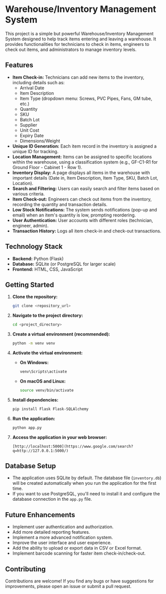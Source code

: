 # Warehouse/Inventory Management System

This project is a simple but powerful Warehouse/Inventory Management System designed to help track items entering and leaving a warehouse. It provides functionalities for technicians to check in items, engineers to check out items, and administrators to manage inventory levels.

## Features

* **Item Check-in:** Technicians can add new items to the inventory, including details such as:
    * Arrival Date
    * Item Description
    * Item Type (dropdown menu: Screws, PVC Pipes, Fans, GM tube, etc.)
    * Quantity
    * SKU
    * Batch Lot
    * Supplier
    * Unit Cost
    * Expiry Date
    * Dimensions/Weight
* **Unique ID Generation:** Each item record in the inventory is assigned a unique ID for tracking.
* **Location Management:** Items can be assigned to specific locations within the warehouse, using a classification system (e.g., GF-C1-R1 for Ground Floor - Cabinet 1 - Row 1).
* **Inventory Display:** A page displays all items in the warehouse with important details (Date in, Item Description, Item Type, SKU, Batch Lot, Location).
* **Search and Filtering:** Users can easily search and filter items based on various criteria.
* **Item Check-out:** Engineers can check out items from the inventory, recording the quantity and transaction details.
* **Low Stock Notifications:** The system sends notifications (pop-up and email) when an item's quantity is low, prompting reordering.
* **User Authentication:** User accounts with different roles (technician, engineer, admin).
* **Transaction History:** Logs all item check-in and check-out transactions.

## Technology Stack

* **Backend:** Python (Flask)
* **Database:** SQLite (or PostgreSQL for larger scale)
* **Frontend:** HTML, CSS, JavaScript

## Getting Started

1.  **Clone the repository:**

    ```bash
    git clone <repository_url>
    ```

2.  **Navigate to the project directory:**

    ```bash
    cd <project_directory>
    ```

3.  **Create a virtual environment (recommended):**

    ```bash
    python -m venv venv
    ```

4.  **Activate the virtual environment:**

    * **On Windows:**

        ```bash
        venv\Scripts\activate
        ```

    * **On macOS and Linux:**

        ```bash
        source venv/bin/activate
        ```

5.  **Install dependencies:**

    ```bash
    pip install Flask Flask-SQLAlchemy
    ```

6.  **Run the application:**

    ```bash
    python app.py
    ```

7.  **Access the application in your web browser:**

    ```
    [http://localhost:5000](https://www.google.com/search?q=http://127.0.0.1:5000/)
    ```

## Database Setup

* The application uses SQLite by default. The database file (`inventory.db`) will be created automatically when you run the application for the first time.
* If you want to use PostgreSQL, you'll need to install it and configure the database connection in the `app.py` file.

## Future Enhancements

* Implement user authentication and authorization.
* Add more detailed reporting features.
* Implement a more advanced notification system.
* Improve the user interface and user experience.
* Add the ability to upload or export data in CSV or Excel format.
* Implement barcode scanning for faster item check-in/check-out.

## Contributing

Contributions are welcome! If you find any bugs or have suggestions for improvements, please open an issue or submit a pull request.